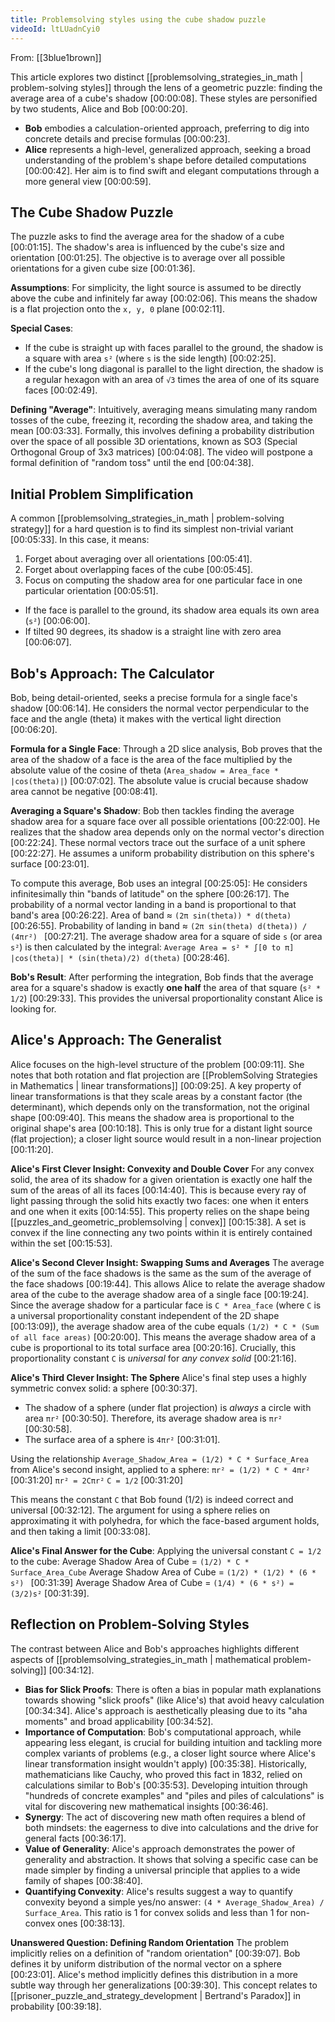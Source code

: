 ```yaml
---
title: Problemsolving styles using the cube shadow puzzle
videoId: ltLUadnCyi0
---
```


From: [[3blue1brown]] <br/> 

This article explores two distinct [[problemsolving_strategies_in_math | problem-solving styles]] through the lens of a geometric puzzle: finding the average area of a cube's shadow <a class="yt-timestamp" data-t="00:00:08">[00:00:08]</a>. These styles are personified by two students, Alice and Bob <a class="yt-timestamp" data-t="00:00:20">[00:00:20]</a>.

*   **Bob** embodies a calculation-oriented approach, preferring to dig into concrete details and precise formulas <a class="yt-timestamp" data-t="00:00:23">[00:00:23]</a>.
*   **Alice** represents a high-level, generalized approach, seeking a broad understanding of the problem's shape before detailed computations <a class="yt-timestamp" data-t="00:00:42">[00:00:42]</a>. Her aim is to find swift and elegant computations through a more general view <a class="yt-timestamp" data-t="00:00:59">[00:00:59]</a>.

## The Cube Shadow Puzzle

The puzzle asks to find the average area for the shadow of a cube <a class="yt-timestamp" data-t="00:01:15">[00:01:15]</a>.
The shadow's area is influenced by the cube's size and orientation <a class="yt-timestamp" data-t="00:01:25">[00:01:25]</a>. The objective is to average over all possible orientations for a given cube size <a class="yt-timestamp" data-t="00:01:36">[00:01:36]</a>.

**Assumptions**:
For simplicity, the light source is assumed to be directly above the cube and infinitely far away <a class="yt-timestamp" data-t="00:02:06">[00:02:06]</a>. This means the shadow is a flat projection onto the `x, y, 0` plane <a class="yt-timestamp" data-t="00:02:11">[00:02:11]</a>.

**Special Cases**:
*   If the cube is straight up with faces parallel to the ground, the shadow is a square with area `s²` (where `s` is the side length) <a class="yt-timestamp" data-t="00:02:25">[00:02:25]</a>.
*   If the cube's long diagonal is parallel to the light direction, the shadow is a regular hexagon with an area of `√3` times the area of one of its square faces <a class="yt-timestamp" data-t="00:02:49">[00:02:49]</a>.

**Defining "Average"**:
Intuitively, averaging means simulating many random tosses of the cube, freezing it, recording the shadow area, and taking the mean <a class="yt-timestamp" data-t="00:03:33">[00:03:33]</a>. Formally, this involves defining a probability distribution over the space of all possible 3D orientations, known as SO3 (Special Orthogonal Group of 3x3 matrices) <a class="yt-timestamp" data-t="00:04:08">[00:04:08]</a>. The video will postpone a formal definition of "random toss" until the end <a class="yt-timestamp" data-t="00:04:38">[00:04:38]</a>.

## Initial Problem Simplification

A common [[problemsolving_strategies_in_math | problem-solving strategy]] for a hard question is to find its simplest non-trivial variant <a class="yt-timestamp" data-t="00:05:33">[00:05:33]</a>. In this case, it means:
1.  Forget about averaging over all orientations <a class="yt-timestamp" data-t="00:05:41">[00:05:41]</a>.
2.  Forget about overlapping faces of the cube <a class="yt-timestamp" data-t="00:05:45">[00:05:45]</a>.
3.  Focus on computing the shadow area for one particular face in one particular orientation <a class="yt-timestamp" data-t="00:05:51">[00:05:51]</a>.

*   If the face is parallel to the ground, its shadow area equals its own area (`s²`) <a class="yt-timestamp" data-t="00:06:00">[00:06:00]</a>.
*   If tilted 90 degrees, its shadow is a straight line with zero area <a class="yt-timestamp" data-t="00:06:07">[00:06:07]</a>.

## Bob's Approach: The Calculator

Bob, being detail-oriented, seeks a precise formula for a single face's shadow <a class="yt-timestamp" data-t="00:06:14">[00:06:14]</a>. He considers the normal vector perpendicular to the face and the angle (theta) it makes with the vertical light direction <a class="yt-timestamp" data-t="00:06:20">[00:06:20]</a>.

**Formula for a Single Face**:
Through a 2D slice analysis, Bob proves that the area of the shadow of a face is the area of the face multiplied by the absolute value of the cosine of theta (`Area_shadow = Area_face * |cos(theta)|`) <a class="yt-timestamp" data-t="00:07:02">[00:07:02]</a>. The absolute value is crucial because shadow area cannot be negative <a class="yt-timestamp" data-t="00:08:41">[00:08:41]</a>.

**Averaging a Square's Shadow**:
Bob then tackles finding the average shadow area for a square face over all possible orientations <a class="yt-timestamp" data-t="00:22:00">[00:22:00]</a>.
He realizes that the shadow area depends only on the normal vector's direction <a class="yt-timestamp" data-t="00:22:24">[00:22:24]</a>. These normal vectors trace out the surface of a unit sphere <a class="yt-timestamp" data-t="00:22:27">[00:22:27]</a>. He assumes a uniform probability distribution on this sphere's surface <a class="yt-timestamp" data-t="00:23:01">[00:23:01]</a>.

To compute this average, Bob uses an integral <a class="yt-timestamp" data-t="00:25:05">[00:25:05]</a>:
He considers infinitesimally thin "bands of latitude" on the sphere <a class="yt-timestamp" data-t="00:26:17">[00:26:17]</a>.
The probability of a normal vector landing in a band is proportional to that band's area <a class="yt-timestamp" data-t="00:26:22">[00:26:22]</a>.
Area of band ≈ `(2π sin(theta)) * d(theta)` <a class="yt-timestamp" data-t="00:26:55">[00:26:55]</a>.
Probability of landing in band ≈ `(2π sin(theta) d(theta)) / (4πr²) ` <a class="yt-timestamp" data-t="00:27:21">[00:27:21]</a>.
The average shadow area for a square of side `s` (or area `s²`) is then calculated by the integral:
`Average Area = s² * ∫[0 to π] |cos(theta)| * (sin(theta)/2) d(theta)` <a class="yt-timestamp" data-t="00:28:46">[00:28:46]</a>.

**Bob's Result**:
After performing the integration, Bob finds that the average area for a square's shadow is exactly **one half** the area of that square (`s² * 1/2`) <a class="yt-timestamp" data-t="00:29:33">[00:29:33]</a>. This provides the universal proportionality constant Alice is looking for.

## Alice's Approach: The Generalist

Alice focuses on the high-level structure of the problem <a class="yt-timestamp" data-t="00:09:11">[00:09:11]</a>.
She notes that both rotation and flat projection are [[ProblemSolving Strategies in Mathematics | linear transformations]] <a class="yt-timestamp" data-t="00:09:25">[00:09:25]</a>. A key property of linear transformations is that they scale areas by a constant factor (the determinant), which depends only on the transformation, not the original shape <a class="yt-timestamp" data-t="00:09:40">[00:09:40]</a>. This means the shadow area is proportional to the original shape's area <a class="yt-timestamp" data-t="00:10:18">[00:10:18]</a>. This is only true for a distant light source (flat projection); a closer light source would result in a non-linear projection <a class="yt-timestamp" data-t="00:11:20">[00:11:20]</a>.

**Alice's First Clever Insight: Convexity and Double Cover**
For any convex solid, the area of its shadow for a given orientation is exactly one half the sum of the areas of all its faces <a class="yt-timestamp" data-t="00:14:40">[00:14:40]</a>.
This is because every ray of light passing through the solid hits exactly two faces: one when it enters and one when it exits <a class="yt-timestamp" data-t="00:14:55">[00:14:55]</a>. This property relies on the shape being [[puzzles_and_geometric_problemsolving | convex]] <a class="yt-timestamp" data-t="00:15:38">[00:15:38]</a>. A set is convex if the line connecting any two points within it is entirely contained within the set <a class="yt-timestamp" data-t="00:15:53">[00:15:53]</a>.

**Alice's Second Clever Insight: Swapping Sums and Averages**
The average of the sum of the face shadows is the same as the sum of the average of the face shadows <a class="yt-timestamp" data-t="00:19:44">[00:19:44]</a>.
This allows Alice to relate the average shadow area of the cube to the average shadow area of a single face <a class="yt-timestamp" data-t="00:19:24">[00:19:24]</a>.
Since the average shadow for a particular face is `C * Area_face` (where `C` is a universal proportionality constant independent of the 2D shape <a class="yt-timestamp" data-t="00:13:09">[00:13:09]</a>), the average shadow area of the cube equals `(1/2) * C * (Sum of all face areas)` <a class="yt-timestamp" data-t="00:20:00">[00:20:00]</a>.
This means the average shadow area of a cube is proportional to its total surface area <a class="yt-timestamp" data-t="00:20:16">[00:20:16]</a>. Crucially, this proportionality constant `C` is *universal* for *any convex solid* <a class="yt-timestamp" data-t="00:21:16">[00:21:16]</a>.

**Alice's Third Clever Insight: The Sphere**
Alice's final step uses a highly symmetric convex solid: a sphere <a class="yt-timestamp" data-t="00:30:37">[00:30:37]</a>.
*   The shadow of a sphere (under flat projection) is *always* a circle with area `πr²` <a class="yt-timestamp" data-t="00:30:50">[00:30:50]</a>. Therefore, its average shadow area is `πr²` <a class="yt-timestamp" data-t="00:30:58">[00:30:58]</a>.
*   The surface area of a sphere is `4πr²` <a class="yt-timestamp" data-t="00:31:01">[00:31:01]</a>.

Using the relationship `Average_Shadow_Area = (1/2) * C * Surface_Area` from Alice's second insight, applied to a sphere:
`πr² = (1/2) * C * 4πr²` <a class="yt-timestamp" data-t="00:31:20">[00:31:20]</a>
`πr² = 2Cπr²`
`C = 1/2` <a class="yt-timestamp" data-t="00:31:20">[00:31:20]</a>

This means the constant `C` that Bob found (1/2) is indeed correct and universal <a class="yt-timestamp" data-t="00:32:12">[00:32:12]</a>.
The argument for using a sphere relies on approximating it with polyhedra, for which the face-based argument holds, and then taking a limit <a class="yt-timestamp" data-t="00:33:08">[00:33:08]</a>.

**Alice's Final Answer for the Cube**:
Applying the universal constant `C = 1/2` to the cube:
Average Shadow Area of Cube = `(1/2) * C * Surface_Area_Cube`
Average Shadow Area of Cube = `(1/2) * (1/2) * (6 * s²) ` <a class="yt-timestamp" data-t="00:31:39">[00:31:39]</a>
Average Shadow Area of Cube = `(1/4) * (6 * s²) = (3/2)s²` <a class="yt-timestamp" data-t="00:31:39">[00:31:39]</a>.

## Reflection on Problem-Solving Styles

The contrast between Alice and Bob's approaches highlights different aspects of [[problemsolving_strategies_in_math | mathematical problem-solving]] <a class="yt-timestamp" data-t="00:34:12">[00:34:12]</a>.

*   **Bias for Slick Proofs**: There is often a bias in popular math explanations towards showing "slick proofs" (like Alice's) that avoid heavy calculation <a class="yt-timestamp" data-t="00:34:34">[00:34:34]</a>. Alice's approach is aesthetically pleasing due to its "aha moments" and broad applicability <a class="yt-timestamp" data-t="00:34:52">[00:34:52]</a>.
*   **Importance of Computation**: Bob's computational approach, while appearing less elegant, is crucial for building intuition and tackling more complex variants of problems (e.g., a closer light source where Alice's linear transformation insight wouldn't apply) <a class="yt-timestamp" data-t="00:35:38">[00:35:38]</a>. Historically, mathematicians like Cauchy, who proved this fact in 1832, relied on calculations similar to Bob's <a class="yt-timestamp" data-t="00:35:53">[00:35:53]</a>. Developing intuition through "hundreds of concrete examples" and "piles and piles of calculations" is vital for discovering new mathematical insights <a class="yt-timestamp" data-t="00:36:46">[00:36:46]</a>.
*   **Synergy**: The act of discovering new math often requires a blend of both mindsets: the eagerness to dive into calculations and the drive for general facts <a class="yt-timestamp" data-t="00:36:17">[00:36:17]</a>.
*   **Value of Generality**: Alice's approach demonstrates the power of generality and abstraction. It shows that solving a specific case can be made simpler by finding a universal principle that applies to a wide family of shapes <a class="yt-timestamp" data-t="00:38:40">[00:38:40]</a>.
*   **Quantifying Convexity**: Alice's results suggest a way to quantify convexity beyond a simple yes/no answer: `(4 * Average_Shadow_Area) / Surface_Area`. This ratio is 1 for convex solids and less than 1 for non-convex ones <a class="yt-timestamp" data-t="00:38:13">[00:38:13]</a>.

**Unanswered Question: Defining Random Orientation**
The problem implicitly relies on a definition of "random orientation" <a class="yt-timestamp" data-t="00:39:07">[00:39:07]</a>. Bob defines it by uniform distribution of the normal vector on a sphere <a class="yt-timestamp" data-t="00:23:01">[00:23:01]</a>. Alice's method implicitly defines this distribution in a more subtle way through her generalizations <a class="yt-timestamp" data-t="00:39:30">[00:39:30]</a>. This concept relates to [[prisoner_puzzle_and_strategy_development | Bertrand's Paradox]] in probability <a class="yt-timestamp" data-t="00:39:18">[00:39:18]</a>.